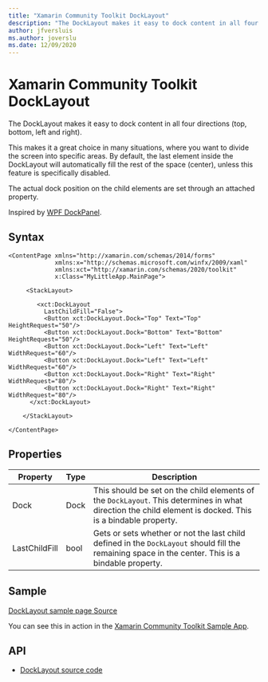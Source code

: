 ```yaml
---
title: "Xamarin Community Toolkit DockLayout"
description: "The DockLayout makes it easy to dock content in all four directions (top, bottom, left and right)."
author: jfversluis
ms.author: joverslu
ms.date: 12/09/2020
---
```


# Xamarin Community Toolkit DockLayout

The DockLayout makes it easy to dock content in all four directions (top, bottom, left and right).

This makes it a great choice in many situations, where you want to divide the screen into specific areas. By default, the last element inside the DockLayout will automatically fill the rest of the space (center), unless this feature is specifically disabled.

The actual dock position on the child elements are set through an attached property.

Inspired by [WPF DockPanel](xref:system.windows.controls.dockpanel).

## Syntax

```xaml
<ContentPage xmlns="http://xamarin.com/schemas/2014/forms"
             xmlns:x="http://schemas.microsoft.com/winfx/2009/xaml"
             xmlns:xct="http://xamarin.com/schemas/2020/toolkit"
             x:Class="MyLittleApp.MainPage">

     <StackLayout>

        <xct:DockLayout
          LastChildFill="False">
          <Button xct:DockLayout.Dock="Top" Text="Top" HeightRequest="50"/>
          <Button xct:DockLayout.Dock="Bottom" Text="Bottom" HeightRequest="50"/>
          <Button xct:DockLayout.Dock="Left" Text="Left" WidthRequest="60"/>
          <Button xct:DockLayout.Dock="Left" Text="Left" WidthRequest="60"/>
          <Button xct:DockLayout.Dock="Right" Text="Right" WidthRequest="80"/>
          <Button xct:DockLayout.Dock="Right" Text="Right" WidthRequest="80"/>
      </xct:DockLayout>

    </StackLayout>

</ContentPage>
```

## Properties

|Property  |Type  |Description  |
|---------|---------|---------|
| Dock | Dock | This should be set on the child elements of the `DockLayout`. This determines in what direction the child element is docked. This is a bindable property.  |
| LastChildFill | bool | Gets or sets whether or not the last child defined in the `DockLayout` should fill the remaining space in the center. This is a bindable property. |

## Sample

[DockLayout sample page Source](https://github.com/xamarin/XamarinCommunityToolkit/blob/main/src/CommunityToolkit/Xamarin.CommunityToolkit.Sample/Pages/Views/DockLayoutPage.xaml)

You can see this in action in the [Xamarin Community Toolkit Sample App](https://github.com/xamarin/XamarinCommunityToolkit).

## API

* [DockLayout source code](https://github.com/xamarin/XamarinCommunityToolkit/blob/main/src/CommunityToolkit/Xamarin.CommunityToolkit/Views/DockLayout/DockLayout.shared.cs)
